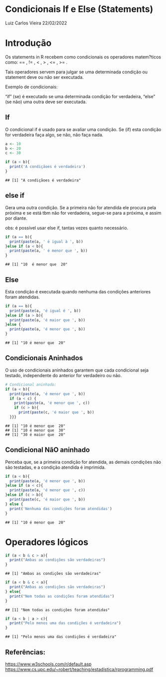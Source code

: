 Condicionais If e Else (Statements)
================
Luiz Carlos Vieira
22/02/2022

# Introdução

Os statements in R recebem como condicionais os operadores matem?ticos
como: == , != , &lt; , &gt; , &lt;= , &gt;= .

Tais operadores servem para julgar se uma determinada condição ou
statement deve ou não ser executada.

Exemplo de condicionais:

“if” (se) é executado se uma determinada condição for verdadeira, “else”
(se não) uma outra deve ser executada.

## If

O condicional if é usado para se avaliar uma condição. Se (if) esta
condição for verdadeira faça algo, se não, não faça nada.

``` r
a <- 10
b <- 20
c <- 30

if (a < b){
  print('A condiçãoes é verdadeira')
}
```

    ## [1] "A condiçãoes é verdadeira"

## else if

Gera uma outra condição. Se a primeira não for atendida ele procura pela
próxima e se está tbm não for verdadeira, segue-se para a próxima, e
assim por diante.

obs: é possível usar else if, tantas vezes quanto necessário.

``` r
if (a == b){
  print(paste(a, ' é igual à ', b))
}else if (a < b){
  print(paste(a, ' é menor que ', b))
}
```

    ## [1] "10  é menor que  20"

## Else

Esta condição é executada quando nenhuma das condições anteriores foram
atendidas.

``` r
if (a == b){
  print(paste(a, 'é igual é ', b))
}else if (a > b){
  print(paste(a, 'é maior que ', b))
}else {
  print(paste(a, 'é menor que ', b))
}
```

    ## [1] "10 é menor que  20"

## Condicionais Aninhados

O uso de condicionais aninhados garantem que cada condicional seja
testado, independente do anterior for verdadeiro ou não.

``` r
# Condicional aninhado:
if (a < b){
  print(paste(a, 'é menor que ', b))
  if (a < c) {
    print(paste(a, 'é menor que ', c))
    if (c > b){
      print(paste(c, 'é maior que ', b))
  }}} 
```

    ## [1] "10 é menor que  20"
    ## [1] "10 é menor que  30"
    ## [1] "30 é maior que  20"

## Condicional NãO aninhado

Perceba que, se a primeira condição for atendida, as demais condições
não são testadas, e a condição atendida é imprimida.

``` r
if (a < b){
  print(paste(a, 'é menor que ', b))
}else if (a < c){
  print(paste(a, 'é menor que ', c))
}else if (c > b){
  print(paste(c, 'é maior que ', b))
} else {
  print('Nenhuma das condições foram atendidas')
}
```

    ## [1] "10 é menor que  20"

# Operadores lógicos

``` r
if (a < b & c > a){
  print("Ambas as condições são verdadeiras")
} 
```

    ## [1] "Ambas as condições são verdadeiras"

``` r
if (a < b & c < a){
  print("Ambas as condições são verdadeiras")
} else{
  print("Nem todas as condições foram atendidas")
}
```

    ## [1] "Nem todas as condições foram atendidas"

``` r
if (a < b | a > c){
  print("Pelo menos uma das condições é verdadeira")
}
```

    ## [1] "Pelo menos uma das condições é verdadeira"

## Referências:

<https://www.w3schools.com/r/default.asp>
<https://www.cs.upc.edu/~robert/teaching/estadistica/rprogramming.pdf>
